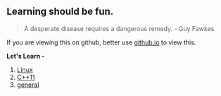 ## Learning should be fun.
> A desperate disease requires a dangerous remedy.  - Guy Fawkes  

If you are viewing this on github, better use [github.io](https://badola.github.io/blog/) to view this.  

**Let's Learn -**
1. [Linux](/linux/index.md)
1. [C++11](/cpp/index.md)
1. [general](/general/index.md)
